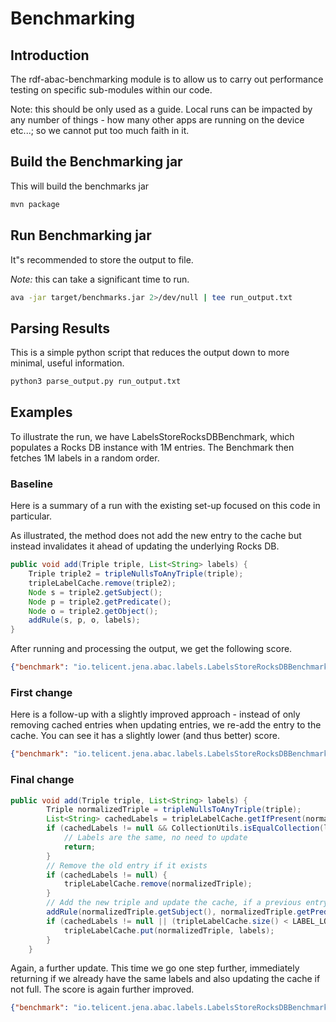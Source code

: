 # Benchmarking

## Introduction
The rdf-abac-benchmarking module is to allow us to carry out performance testing on specific sub-modules within our code. 

Note: this should be only used as a guide. Local runs can be impacted by any number of things - how many other apps are running on the device etc...; so we cannot put too much faith in it. 

## Build the Benchmarking jar
This will build the benchmarks jar 
```bash
mvn package
```
## Run Benchmarking jar
It"s recommended to store the output to file. 

*Note:* this can take a significant time to run.
```bash
ava -jar target/benchmarks.jar 2>/dev/null | tee run_output.txt
```

## Parsing Results
This is a simple python script that reduces the output down to more minimal, useful information. 
```bash
python3 parse_output.py run_output.txt
```

## Examples
To illustrate the run, we have LabelsStoreRocksDBBenchmark, which populates a Rocks DB instance with 1M entries.
The Benchmark then fetches 1M labels in a random order.

### Baseline
Here is a summary of a run with the existing set-up focused on this code in particular. 

As illustrated, the method does not add the new entry to the cache but instead invalidates it ahead of updating the underlying Rocks DB.
```java
public void add(Triple triple, List<String> labels) {
    Triple triple2 = tripleNullsToAnyTriple(triple);
    tripleLabelCache.remove(triple2);
    Node s = triple2.getSubject();
    Node p = triple2.getPredicate();
    Node o = triple2.getObject();
    addRule(s, p, o, labels);
}
```
After running and processing the output, we get the following score. 
```json
{"benchmark": "io.telicent.jena.abac.labels.LabelsStoreRocksDBBenchmark.test_labelFetch", "score": 229.421, "error_percent": 99.9, "error": 20.367, "min": 189.862, "avg": 229.421, "max": 282.23}
```

### First change
Here is a follow-up with a slightly improved approach - instead of only removing cached entries when updating entries, we re-add the entry to the cache. 
You can see it has a slightly lower (and thus better) score. 
```json
{"benchmark": "io.telicent.jena.abac.labels.LabelsStoreRocksDBBenchmark.test_labelFetch", "score": 203.339, "error_percent": 99.9, "error": 11.021, "min": 184.817, "avg": 203.339, "max": 230.661}
```

### Final change
```java
public void add(Triple triple, List<String> labels) {
        Triple normalizedTriple = tripleNullsToAnyTriple(triple);
        List<String> cachedLabels = tripleLabelCache.getIfPresent(normalizedTriple);
        if (cachedLabels != null && CollectionUtils.isEqualCollection(labels, cachedLabels)) {
            // Labels are the same, no need to update
            return;
        }
        // Remove the old entry if it exists
        if (cachedLabels != null) {
            tripleLabelCache.remove(normalizedTriple);
        }
        // Add the new triple and update the cache, if a previous entry or cache is under-populated.
        addRule(normalizedTriple.getSubject(), normalizedTriple.getPredicate(), normalizedTriple.getObject(), labels);
        if (cachedLabels != null || (tripleLabelCache.size() < LABEL_LOOKUP_CACHE_SIZE) ) {
            tripleLabelCache.put(normalizedTriple, labels);
        }
    }
```
Again, a further update. This time we go one step further, immediately returning if we already have the same labels and also updating the cache if not full.
The score is again further improved.
```json
{"benchmark": "io.telicent.jena.abac.labels.LabelsStoreRocksDBBenchmark.test_labelFetch", "score": 159.146, "error_percent": 99.9, "error": 6.292, "min": 149.584, "avg": 159.146, "max": 185.354}
```


